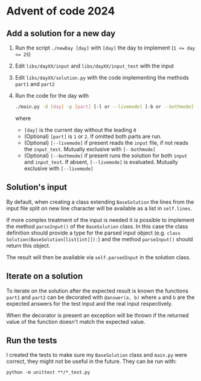 # Advent of code 2024

## Add a solution for a new day

1. Run the script `./newDay [day]` with `[day]` the day to implement (`1 <= day <= 25`)
1. Edit `libs/dayXX/input` and `libs/dayXX/input_test` with the input
1. Edit `libs/dayXX/solution.py` with the code implementing the methods `part1` and `part2`
1. Run the code for the day with

   ```bash
   ./main.py -d [day] -p [part] [-l or --livemode] [-b or --bothmode]
   ```

   where

   - `[day]` is the current day without the leading `0`
   - (Optional) `[part]` is `1` or `2`. If omitted both parts are run.
   - (Optional) `[--livemode]` if present reads the `input` file, if not reads the `input_test`. Mutually exclusive with `[--bothmode]`
   - (Optional) `[--bothmode]` if present runs the solution for both `input` and `input_test`. If absent, `[--livemode]` is evaluated. Mutually exclusive with `[--livemode]`

## Solution's input

By default, when creating a class extending `BaseSolution` the lines from the input file split on new line character will be available as a list in `self.lines`.

If more complex treatment of the input is needed it is possible to implement the method `parseInput()` of the `BaseSolution` class. In this case the class definition should provide a type for the parsed input object (e.g. `class Solution(BaseSolution[list[int]]):`) and the method `parseInput()` should return this object.

The result will then be available via `self.parsedInput` in the solution class.

## Iterate on a solution

To iterate on the solution after the expected result is known the functions `part1` and `part2` can be decorated with `@answer(a, b)` where `a` and `b` are the expected answers for the test input and the real input respectively.

When the decorator is present an exception will be thrown if the returned value of the function doesn't match the expected value.

## Run the tests

I created the tests to make sure my `BaseSolution` class and `main.py` were correct, they might not be useful in the future. They can be run with:

```shell
python -m unittest **/*_test.py
```
